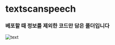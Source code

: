 # textscanspeech

### 베포할 때 정보를 제외한 코드만 담은 폴더입니다

![text](https://postfiles.pstatic.net/MjAyMzEyMDdfMjE1/MDAxNzAxOTI4NTU1OTM3.12OXmrU4K30sEF1nT4OdfuKJuGM9jDvxS4Yft5qY0EYg.FUlORUDljcG4FvG2KslIWEXJTNCgY4SjbfyyyCplOOAg.PNG.umm0714/%EC%A0%9C%EB%AA%A9%EC%9D%84-%EC%9E%85%EB%A0%A5%ED%95%B4%EC%A3%BC%EC%84%B8%EC%9A%94_-001_(3).png?type=w966)

